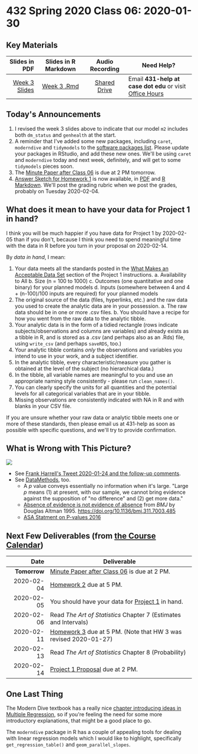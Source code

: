 # 432 Spring 2020 Class 06: 2020-01-30

## Key Materials

Slides in PDF | Slides in R Markdown | Audio Recording | Need Help?
------------: | :------------------: | :--------------: | ---------------------------
[Week 3 Slides](https://github.com/THOMASELOVE/2020-432/blob/master/classes/class06/432_2020_week03.pdf) | [Week 3 .Rmd](https://github.com/THOMASELOVE/2020-432/blob/master/classes/class06/432_2020_week03.Rmd) | [Shared Drive](http://bit.ly/432-2020-audio) | Email **431-help at case dot edu** or visit [Office Hours](https://github.com/THOMASELOVE/2020-432/blob/master/calendar.md#tas-and-office-hours)

## Today's Announcements

1. I revised the week 3 slides above to indicate that our model `m2` includes both `dm_status` and `genhealth` at the start.
2. A reminder that I've added some new packages, including `caret`, `moderndive` and `tidymodels` to the [software packages list](https://github.com/THOMASELOVE/2020-432/blob/master/software.md). Please update your packages in RStudio, and add these new ones. We'll be using `caret` and `moderndive` today and next week, definitely, and will get to some `tidymodels` pieces soon.
3. The [Minute Paper after Class 06](http://bit.ly/432-2020-minute-06) is due at 2 PM tomorrow.
4. [Answer Sketch for Homework 1](https://github.com/THOMASELOVE/2020-432/tree/master/homework/hw01) is now available, in [PDF](https://github.com/THOMASELOVE/2020-432/blob/master/homework/hw01/sketch/sketch_hw1.pdf) and [R Markdown](https://github.com/THOMASELOVE/2020-432/blob/master/homework/hw01/sketch/sketch_hw1.Rmd). We'll post the grading rubric when we post the grades, probably on Tuesday 2020-02-04.

## What does it mean to have your data for Project 1 in hand?

I think you will be much happier if you have data for Project 1 by 2020-02-05 than if you don't, because I think you need to spend meaningful time with the data in R before you turn in your proposal on 2020-02-14.

By *data in hand*, I mean:

1. Your data meets all the standards posted in the [What Makes an Acceptable Data Set](https://github.com/THOMASELOVE/2020-432/tree/master/projects/project1#what-makes-an-acceptable-data-set) section of the Project 1 instructions.
    a. Availability to All
    b. Size (n = 100 to 1000)
    c. Outcomes (one quantitative and one binary) for your planned models
    d. Inputs (somewhere between 4 and 4 + (n-100)/100 inputs are required) for your planned models
2. The original source of the data (files, hyperlinks, etc.) and the raw data you used to create the analytic data are in your possession.
    a. The raw data should be in one or more .csv files.
    b. You should have a recipe for how you went from the raw data to the analytic tibble.
3. Your analytic data is in the form of a tidied rectangle (rows indicate subjects/observations and columns are variables) and already exists as a tibble in R, and is stored as a .csv (and perhaps also as an .Rds) file, using `write_csv` (and perhaps `saveRDS`, too.)
4. Your analytic tibble contains *only* the observations and variables you intend to use in your work, and a subject identifier.
5. In the analytic tibble, every characteristic/measure you gather is obtained at the level of the subject (no hierarchical data.)
6. In the tibble, all variable names are meaningful to you and use an appropriate naming style consistently - please run `clean_names()`.
7. You can clearly specify the units for all quantities and the potential levels for all categorical variables that are in your tibble.
8. Missing observations are consistently indicated with NA in R and with blanks in your CSV file.

If you are unsure whether your raw data or analytic tibble meets one or more of these standards, then please email us at 431-help as soon as possible with specific questions, and we'll try to provide confirmation.

## What is Wrong with This Picture?

![](https://github.com/THOMASELOVE/2020-432/blob/master/classes/class06/Futier_2020_FLASH_JAMA_visual_abstract.png)

- See [Frank Harrell's Tweet 2020-01-24 and the follow-up comments](https://twitter.com/f2harrell/status/1220683246507307014).
- See [DataMethods](https://discourse.datamethods.org/t/language-for-communicating-frequentist-results-about-treatment-effects/934), too.
    - A *p* value conveys essentially no information when it's large. "Large *p* means (1) at present, with our sample, we cannot bring evidence against the supposition of "no difference" and (2) get more data."
    - [Absence of evidence is not evidence of absence](https://www.bmj.com/content/311/7003/485) from *BMJ* by Douglas Altman 1995. https://doi.org/10.1136/bmj.311.7003.485
    - [ASA Statment on P-values 2016](https://amstat.tandfonline.com/doi/full/10.1080/00031305.2016.1154108#.W-sCjhBRceY)

## Next Few Deliverables (from [the Course Calendar](https://github.com/THOMASELOVE/2020-432/blob/master/calendar.md))

Date | Deliverable
---------: | -----------------------------------------------------------------------
**Tomorrow** | [Minute Paper after Class 06](http://bit.ly/432-2020-minute-06) is due at 2 PM.
2020-02-04 | [Homework 2](https://github.com/THOMASELOVE/2020-432/tree/master/homework/hw02) due at 5 PM.
2020-02-05 | You should have your data for [Project 1](https://github.com/THOMASELOVE/2020-432/tree/master/projects/project1) in hand.
2020-02-06 | Read *The Art of Statistics* Chapter 7 (Estimates and Intervals)
2020-02-11 | [Homework 3](https://github.com/THOMASELOVE/2020-432/tree/master/homework/hw03) due at 5 PM. (Note that HW 3 was revised 2020-01-27)
2020-02-13 | Read *The Art of Statistics* Chapter 8 (Probability)
2020-02-14 | [Project 1 Proposal](https://github.com/THOMASELOVE/2020-432/tree/master/projects/project1) due at 2 PM.

## One Last Thing

The Modern Dive textbook has a really nice [chapter introducing ideas in Multiple Regression](https://moderndive.com/6-multiple-regression.html), so if you're feeling the need for some more introductory explanations, that might be a good place to go. 

The `moderndive` package in R has a couple of appealing tools for dealing with linear regression models which I would like to highlight, specifically `get_regression_table()` and `geom_parallel_slopes`.



